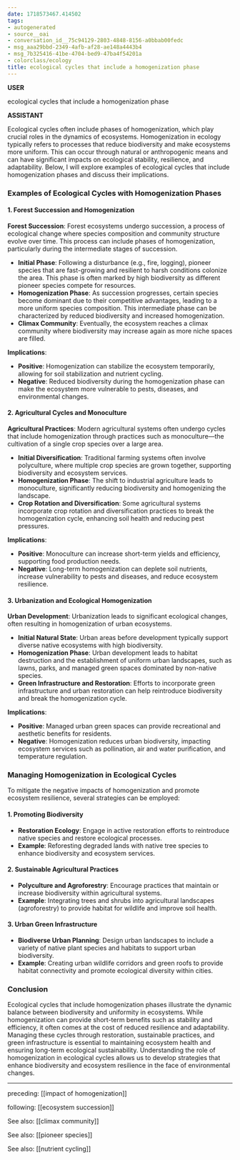 ```yaml
---
date: 1718573467.414502
tags:
- autogenerated
- source__oai
- conversation_id__75c94129-2803-4848-8156-a0bbab00fedc
- msg_aaa29bbd-2349-4afb-af28-ae148a4443b4
- msg_7b325416-41be-4704-bed9-47ba4f54201a
- colorclass/ecology
title: ecological cycles that include a homogenization phase
---
```


**USER**

ecological cycles that include a homogenization phase


**ASSISTANT**

Ecological cycles often include phases of homogenization, which play crucial roles in the dynamics of ecosystems. Homogenization in ecology typically refers to processes that reduce biodiversity and make ecosystems more uniform. This can occur through natural or anthropogenic means and can have significant impacts on ecological stability, resilience, and adaptability. Below, I will explore examples of ecological cycles that include homogenization phases and discuss their implications.

### Examples of Ecological Cycles with Homogenization Phases

#### 1. **Forest Succession and Homogenization**

**Forest Succession**: Forest ecosystems undergo succession, a process of ecological change where species composition and community structure evolve over time. This process can include phases of homogenization, particularly during the intermediate stages of succession.

- **Initial Phase**: Following a disturbance (e.g., fire, logging), pioneer species that are fast-growing and resilient to harsh conditions colonize the area. This phase is often marked by high biodiversity as different pioneer species compete for resources.
- **Homogenization Phase**: As succession progresses, certain species become dominant due to their competitive advantages, leading to a more uniform species composition. This intermediate phase can be characterized by reduced biodiversity and increased homogenization.
- **Climax Community**: Eventually, the ecosystem reaches a climax community where biodiversity may increase again as more niche spaces are filled.

**Implications**:
- **Positive**: Homogenization can stabilize the ecosystem temporarily, allowing for soil stabilization and nutrient cycling.
- **Negative**: Reduced biodiversity during the homogenization phase can make the ecosystem more vulnerable to pests, diseases, and environmental changes.

#### 2. **Agricultural Cycles and Monoculture**

**Agricultural Practices**: Modern agricultural systems often undergo cycles that include homogenization through practices such as monoculture—the cultivation of a single crop species over a large area.

- **Initial Diversification**: Traditional farming systems often involve polyculture, where multiple crop species are grown together, supporting biodiversity and ecosystem services.
- **Homogenization Phase**: The shift to industrial agriculture leads to monoculture, significantly reducing biodiversity and homogenizing the landscape.
- **Crop Rotation and Diversification**: Some agricultural systems incorporate crop rotation and diversification practices to break the homogenization cycle, enhancing soil health and reducing pest pressures.

**Implications**:
- **Positive**: Monoculture can increase short-term yields and efficiency, supporting food production needs.
- **Negative**: Long-term homogenization can deplete soil nutrients, increase vulnerability to pests and diseases, and reduce ecosystem resilience.

#### 3. **Urbanization and Ecological Homogenization**

**Urban Development**: Urbanization leads to significant ecological changes, often resulting in homogenization of urban ecosystems.

- **Initial Natural State**: Urban areas before development typically support diverse native ecosystems with high biodiversity.
- **Homogenization Phase**: Urban development leads to habitat destruction and the establishment of uniform urban landscapes, such as lawns, parks, and managed green spaces dominated by non-native species.
- **Green Infrastructure and Restoration**: Efforts to incorporate green infrastructure and urban restoration can help reintroduce biodiversity and break the homogenization cycle.

**Implications**:
- **Positive**: Managed urban green spaces can provide recreational and aesthetic benefits for residents.
- **Negative**: Homogenization reduces urban biodiversity, impacting ecosystem services such as pollination, air and water purification, and temperature regulation.

### Managing Homogenization in Ecological Cycles

To mitigate the negative impacts of homogenization and promote ecosystem resilience, several strategies can be employed:

#### 1. **Promoting Biodiversity**

- **Restoration Ecology**: Engage in active restoration efforts to reintroduce native species and restore ecological processes.
- **Example**: Reforesting degraded lands with native tree species to enhance biodiversity and ecosystem services.

#### 2. **Sustainable Agricultural Practices**

- **Polyculture and Agroforestry**: Encourage practices that maintain or increase biodiversity within agricultural systems.
- **Example**: Integrating trees and shrubs into agricultural landscapes (agroforestry) to provide habitat for wildlife and improve soil health.

#### 3. **Urban Green Infrastructure**

- **Biodiverse Urban Planning**: Design urban landscapes to include a variety of native plant species and habitats to support urban biodiversity.
- **Example**: Creating urban wildlife corridors and green roofs to provide habitat connectivity and promote ecological diversity within cities.

### Conclusion

Ecological cycles that include homogenization phases illustrate the dynamic balance between biodiversity and uniformity in ecosystems. While homogenization can provide short-term benefits such as stability and efficiency, it often comes at the cost of reduced resilience and adaptability. Managing these cycles through restoration, sustainable practices, and green infrastructure is essential to maintaining ecosystem health and ensuring long-term ecological sustainability. Understanding the role of homogenization in ecological cycles allows us to develop strategies that enhance biodiversity and ecosystem resilience in the face of environmental changes.


---

preceding: [[impact of homogenization]]  


following: [[ecosystem succession]]

See also: [[climax community]]


See also: [[pioneer species]]


See also: [[nutrient cycling]]